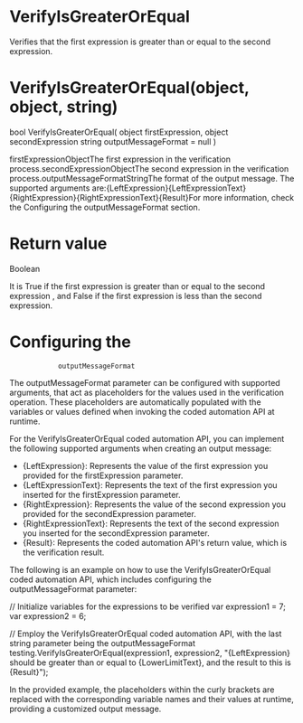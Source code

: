 ﻿# VerifyIsGreaterOrEqual

Verifies that the first expression is greater than or equal to the second expression.

# 



# VerifyIsGreaterOrEqual(object, object, string)

bool VerifyIsGreaterOrEqual(
       object firstExpression,
       object secondExpression
       string outputMessageFormat = null
)

firstExpressionObjectThe first expression in the verification process.secondExpressionObjectThe second expression in the verification process.outputMessageFormatStringThe format of the output message. The supported arguments are:{LeftExpression}{LeftExpressionText}{RightExpression}{RightExpressionText}{Result}For more information, check the Configuring the
                                    outputMessageFormat section.

# Return value

Boolean

It is True if the first expression is greater than or equal to the
                second expression , and False if the first expression is less than
                the second expression.

# Configuring the
                outputMessageFormat

The outputMessageFormat parameter can be configured with supported
                arguments, that act as placeholders for the values used in the verification
                operation. These placeholders are automatically populated with the variables or
                values defined when invoking the coded automation API at runtime.

For the VerifyIsGreaterOrEqual coded automation API, you can implement the following
                supported arguments when creating an output message:

* {LeftExpression}: Represents the value of the first expression you provided for the firstExpression parameter.
* {LeftExpressionText}: Represents the text of the first expression you inserted for the firstExpression parameter.
* {RightExpression}: Represents the value of the second expression you provided for the secondExpression parameter.
* {RightExpressionText}: Represents the text of the second expression you inserted for the secondExpression parameter.
* {Result}: Represents the coded automation API's return value, which is the verification result.

The following is an example on how to use the VerifyIsGreaterOrEqual coded automation
                API, which includes configuring the outputMessageFormat
                parameter:

// Initialize variables for the expressions to be verified
var expression1 = 7;
var expression2 = 6;

// Employ the VerifyIsGreaterOrEqual coded automation API, with the last string parameter being the outputMessageFormat
testing.VerifyIsGreaterOrEqual(expression1, expression2, "{LeftExpression} should be greater than or equal to {LowerLimitText}, and the result to this is {Result}");

In the provided example, the placeholders within the curly brackets are replaced with
                the corresponding variable names and their values at runtime, providing a customized
                output message.
